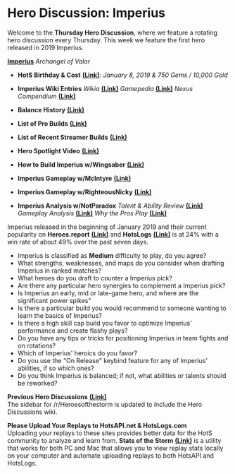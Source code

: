 # Hero Discussion: Imperius  

Welcome to the **Thursday Hero Discussion**, where we feature a rotating hero discussion every Thursday.  This week we feature the first hero released in 2019 Imperius.

[**Imperius**](https://vignette.wikia.nocookie.net/heroesofthestorm/images/b/ba/Imperius-HotS.jpg/revision/latest?cb=20181231074825) *Archangel of Valor*

* **HotS Birthday & Cost** [**(Link)**](https://heroesofthestorm.gamepedia.com/List_of_heroes_by_release_date): *January 8, 2019 & 750 Gems / 10,000 Gold*

* **Imperius Wiki Entries** *Wikia* [**(Link)**](https://heroesofthestorm.fandom.com/wiki/Imperius) *Gamepedia* [**(Link)**](https://heroesofthestorm.gamepedia.com/Imperius) *Nexus Compendium* [**(Link)**](https://nexuscompendium.com/hero.php?h=imperius)

* **Balance History** [**(Link)**](https://heroespatchnotes.com/hero/imperius.html)

* **List of Pro Builds** [**(Link)**](https://lerhond.pl/probuilds/imperius/)  
  
* **List of Recent Streamer Builds** [**(Link)**](https://heroesshare.net/games/hero/85)  
  
* **Hero Spotlight Video** [**(Link)**](https://youtu.be/oHMOYSdiPUo)  

* **How to Build Imperius w/Wingsaber** [**(Link)**](https://www.youtube.com/watch?v=EMl4_ka81I8)  

* **Imperius Gameplay w/McIntyre** [**(Link)**](https://www.youtube.com/watch?v=Cwt7dRF_8eE)  

* **Imperius Gameplay w/RighteousNicky** [**(Link)**](https://www.youtube.com/watch?v=M24iqo0cq-Q)  

* **Imperius Analysis w/NotParadox** *Talent & Ability Review* [**(Link)**](https://www.youtube.com/watch?v=dnH9bBRfE1I&t=699s) *Gameplay Analysis* [**(Link)**](https://www.youtube.com/watch?v=IP86aXMC_HY) *Why the Pros Play* [**(Link)**](https://www.youtube.com/watch?v=kfETN99gC4s&t=255s)  

Imperius released in the beginning of January 2019 and their current popularity on **Heroes.report** [**(Link)**](https://heroes.report/heroes/Imperius) and **HotsLogs** [**(Link)**](https://www.hotslogs.com/Sitewide/HeroDetails?Hero=Imperius) is at 24% with a win rate of about 49% over the past seven days.  
  
* Imperius is classified as **Medium** difficulty to play, do you agree?
* What strengths, weaknesses, and maps do you consider when drafting Imperius in ranked matches?
* What heroes do you draft to counter a Imperius pick?
* Are there any particular hero synergies to complement a Imperius pick?
* Is Imperius an early, mid or late-game hero, and where are the significant power spikes"
* Is there a particular build you would recommend to someone wanting to learn the basics of Imperius?
* Is there a high skill cap build you favor to optimize Imperius' performance and create flashy plays?
* Do you have any tips or tricks for positioning Imperius in team fights and on rotations?
* Which of Imperius' heroics do you favor?  
* Do you use the "On Release" keybind feature for any of Imperius' abilities, if so which ones?
* Do you think Imperius is balanced; if not, what abilities or talents should be reworked?

**Previous Hero Discussions** [**(Link)**](https://www.reddit.com/r/heroesofthestorm/wiki/herodiscussions)  
The sidebar for /r/Heroesofthestorm is updated to include the Hero Discussions wiki.

**Please Upload Your Replays to HotsAPI.net & HotsLogs.com**  
Uploading your replays to these sites provides better data for the HotS community to analyze and learn from. **Stats of the Storm** [**(Link)**](https://ebshimizu.github.io/stats-of-the-storm/) is a utility that works for both PC and Mac that allows you to view replay stats locally on your computer and automate uploading replays to both HotsAPI and HotsLogs.